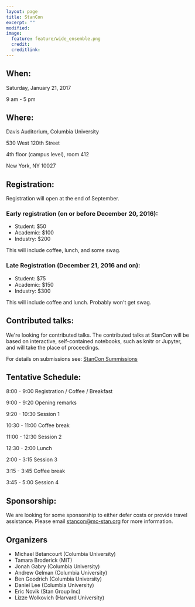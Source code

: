 ```yaml
---
layout: page
title: StanCon
excerpt: ""
modified:
image:
  feature: feature/wide_ensemble.png
  credit:
  creditlink:
---
```



## When:

Saturday, January 21, 2017

9 am - 5 pm

## Where:

Davis Auditorium, Columbia University

530 West 120th Street

4th floor (campus level), room 412

New York, NY 10027

## Registration:

Registration will open at the end of September.

### Early registration (on or before December 20, 2016):

- Student: $50
- Academic: $100
- Industry: $200

This will include coffee, lunch, and some swag.

### Late Registration (December 21, 2016 and on):

- Student: $75
- Academic: $150
- Industry: $300

This will include coffee and lunch. Probably won't get swag.

## Contributed talks:

We're looking for contributed talks. The contributed talks at StanCon will be based on interactive, self-contained notebooks, 
such as knitr or Jupyter, and will take the place of proceedings. 

For details on submissions see: [StanCon Summissions](/events/stancon-submissions.html)

## Tentative Schedule:

8:00 - 9:00 Registration / Coffee / Breakfast

9:00 - 9:20 Opening remarks

9:20 - 10:30 Session 1

10:30 - 11:00 Coffee break

11:00 - 12:30 Session 2

12:30 - 2:00 Lunch

2:00 - 3:15 Session 3

3:15 - 3:45 Coffee break

3:45 - 5:00 Session 4

## Sponsorship:

We are looking for some sponsorship to either defer costs or provide travel assistance. Please email stancon@mc-stan.org for more information.


## Organizers

- Michael Betancourt (Columbia University)
- Tamara Broderick (MIT)
- Jonah Gabry (Columbia University)
- Andrew Gelman (Columbia University)
- Ben Goodrich (Columbia University)
- Daniel Lee (Columbia University)
- Eric Novik (Stan Group Inc)
- Lizze Wolkovich (Harvard University)
